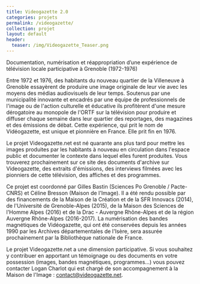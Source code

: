 ```yaml
---
title: Videogazette 2.0
categories: projets
permalink: /videogazette/
collection: projet
layout: default
header:
  teaser: /img/Videogazette_Teaser.png
---
```


Documentation, numérisation et réappropriation d’une expérience de télévision locale participative à Grenoble (1972-1976)

Entre 1972 et 1976, des habitants du nouveau quartier de la Villeneuve à Grenoble essayèrent de produire une image originale de leur vie avec les moyens des médias audiovisuels de leur temps. Soutenus par une municipalité innovante et encadrés par une équipe de professionnels de l'image ou de l'action culturelle et éducative ils profitèrent d'une mesure dérogatoire au monopole de l'ORTF sur la télévision pour produire et diffuser chaque semaine dans leur quartier des reportages, des magazines et des émissions de débat. Cette expérience, qui prit le nom de Vidéogazette, est unique et pionnière en France. Elle prit fin en 1976.

Le projet Videogazette.net est né quarante ans plus tard pour mettre les images produites par les habitants à nouveau en circulation dans l'espace public et documenter le contexte dans lequel elles furent produites. Vous trouverez prochainement sur ce site des documents d'archive sur Videogazette, des extraits d'émissions, des interviews filmées avec les pionniers de cette télévision, des affiches et des programmes.

Ce projet est coordonné par Gilles Bastin (Sciences Po Grenoble / Pacte-CNRS) et Céline Bresson (Maison de l'Image). Il a été rendu possible par des financements de la Maison de la Création et de la SFR Innovacs (2014), de l'Université de Grenoble-Alpes (2015), de la Maison des Sciences de l'Homme Alpes (2016) et de la Drac - Auvergne Rhône-Alpes et de la région Auvergne Rhône-Alpes (2016-2017). La numérisation des bandes magnétiques de Vidéogazette, qui ont été conservées depuis les années 1990 par les Archives départementales de l'Isère, sera assurée prochainement par la Bibliothèque nationale de France.

Le projet Videogazette.net a une dimension participative. Si vous souhaitez y contribuer en apportant un témoignage ou des documents en votre possession (images, bandes magnétiques, programmes…) vous pouvez contacter Logan Charlot qui est chargé de son accompagnement à la Maison de l'Image : contact@videogazette.net.
